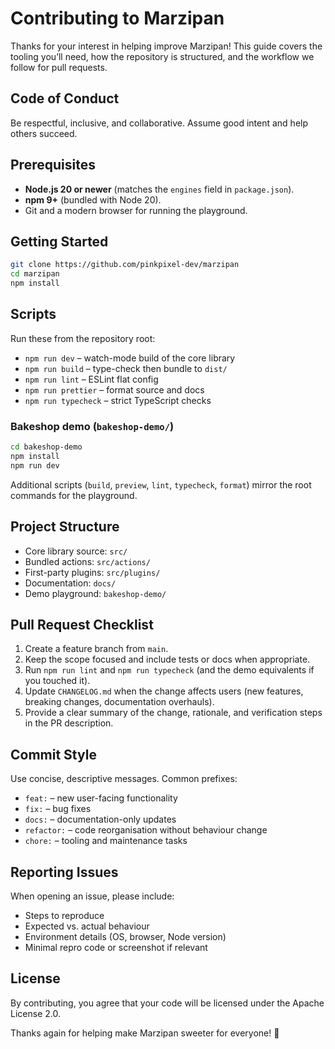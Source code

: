 # Contributing to Marzipan

Thanks for your interest in helping improve Marzipan! This guide covers the tooling you’ll need, how the repository is structured, and the workflow we follow for pull requests.

## Code of Conduct

Be respectful, inclusive, and collaborative. Assume good intent and help others succeed.

## Prerequisites

- **Node.js 20 or newer** (matches the `engines` field in `package.json`).
- **npm 9+** (bundled with Node 20).
- Git and a modern browser for running the playground.

## Getting Started

```bash
git clone https://github.com/pinkpixel-dev/marzipan
cd marzipan
npm install
```

## Scripts

Run these from the repository root:

- `npm run dev` – watch-mode build of the core library
- `npm run build` – type-check then bundle to `dist/`
- `npm run lint` – ESLint flat config
- `npm run prettier` – format source and docs
- `npm run typecheck` – strict TypeScript checks

### Bakeshop demo (`bakeshop-demo/`)

```bash
cd bakeshop-demo
npm install
npm run dev
```

Additional scripts (`build`, `preview`, `lint`, `typecheck`, `format`) mirror the root commands for the playground.

## Project Structure

- Core library source: `src/`
- Bundled actions: `src/actions/`
- First-party plugins: `src/plugins/`
- Documentation: `docs/`
- Demo playground: `bakeshop-demo/`

## Pull Request Checklist

1. Create a feature branch from `main`.
2. Keep the scope focused and include tests or docs when appropriate.
3. Run `npm run lint` and `npm run typecheck` (and the demo equivalents if you touched it).
4. Update `CHANGELOG.md` when the change affects users (new features, breaking changes, documentation overhauls).
5. Provide a clear summary of the change, rationale, and verification steps in the PR description.

## Commit Style

Use concise, descriptive messages. Common prefixes:
- `feat:` – new user-facing functionality
- `fix:` – bug fixes
- `docs:` – documentation-only updates
- `refactor:` – code reorganisation without behaviour change
- `chore:` – tooling and maintenance tasks

## Reporting Issues

When opening an issue, please include:
- Steps to reproduce
- Expected vs. actual behaviour
- Environment details (OS, browser, Node version)
- Minimal repro code or screenshot if relevant

## License

By contributing, you agree that your code will be licensed under the Apache License 2.0.

Thanks again for helping make Marzipan sweeter for everyone! 🍰
